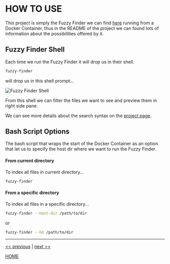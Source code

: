 # HOW TO USE

This project is simply the Fuzzy Finder we can find [here](https://github.com/junegunn/fzf)
running from a Docker Container, thus in the README of the project we can found
lots of information about the possibilities offered by it.


## Fuzzy Finder Shell

Each time we run the Fuzzy Finder it will drop us in their shell.

```bash
fuzzy-finder
```

will drop us in this shell prompt...

![Fuzzy Finder Shell](https://static.exadra37.com/img/docs/exadra37-docker/cli-tool/fuzzy-finder/fuzzy-finder-shell.png)

From this shell we can filter the files we want to see and preview them in right
side pane.

We can see more details about the search syntax on the [project page](https://github.com/junegunn/fzf#search-syntax).


## Bash Script Options

The bash script that wraps the start of the Docker Container as an option that
let us to specify the host dir where we want to run the Fuzzy Finder.

#### From current directory

To index all files in current directory...

```bash
fuzzy-finder
```

#### From a specific directory

To index all files in a specific directory...

```bash
fuzzy-finder --host-dir /path/to/dir
```
or

```bash
fuzzy-finder --hd /path/to/dir
```



---

[<< previous](https://gitlab.com/exadra37-docker/cli-tool/fuzzy-finder/blob/master/docs/how-to/install.md) | [next >>](https://gitlab.com/exadra37-docker/cli-tool/fuzzy-finder/blob/master/CONTRIBUTING.md)

[HOME](https://gitlab.com/exadra37-docker/cli-tool/fuzzy-finder/blob/master/README.md)

